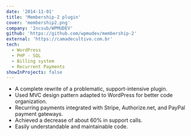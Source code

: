 ```yaml
---
date: '2014-11-01'
title: 'Membership-2 plugin'
cover: 'membership2.png'
company: 'Incsub/WPMUDEV'
github: 'https://github.com/wpmudev/membership-2'
external: 'https://camadecultivo.com.br'
tech:
  - WordPress
  - PHP - SQL
  - Billing system
  - Recurrent Payments
showInProjects: false
---
```


- A complete rewrite of a problematic, support-intensive plugin.
- Used MVC design pattern adapted to WordPress for better code organization.
- Recurring payments integrated with Stripe, Authorize.net, and PayPal payment gateways.
- Achieved a decrease of about 60% in support calls.
- Easily understandable and maintainable code.

